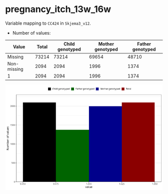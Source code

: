 # pregnancy_itch_13w_16w
Variable mapping to `CC424` in `Skjema3_v12`.
- Number of values:

| Value | Total | Child genotyped | Mother genotyped | Father genotyped |
| ----- | ----- | --------------- | ---------------- | ---------------- |
| Missing | 73214 | 73214 | 69654 | 48710 |
| Non-missing | 2094 | 2094 | 1996 | 1374 |
| 1 | 2094 | 2094 | 1996 | 1374 |



![](pregnancy_itch_13w_16w_n.png)



